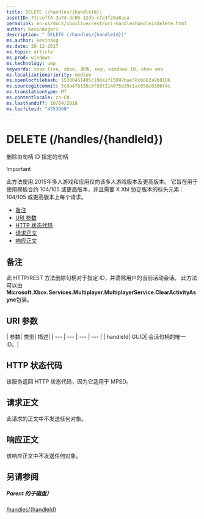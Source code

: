 ```yaml
---
title: DELETE (/handles/{handleId})
assetID: 71cceff4-3a74-dc05-12db-cfe3f20a8aea
permalink: en-us/docs/xboxlive/rest/uri-handleshandleiddelete.html
author: KevinAsgari
description: " DELETE (/handles/{handleId})"
ms.author: kevinasg
ms.date: 20-12-2017
ms.topic: article
ms.prod: windows
ms.technology: uwp
keywords: xbox live, xbox, 游戏, uwp, windows 10, xbox one
ms.localizationpriority: medium
ms.openlocfilehash: 15300451495c198a1f15997bae38cb862a9b8186
ms.sourcegitcommit: 5c9a47b135c5f587214675e39c1ac058c0380f4c
ms.translationtype: MT
ms.contentlocale: zh-CN
ms.lasthandoff: 10/04/2018
ms.locfileid: "4353660"
---
```

# <a name="delete-handleshandleid"></a>DELETE (/handles/{handleId})
删除由句柄 ID 指定的句柄

> [!IMPORTANT]
> 此方法使用 2015年多人游戏和应用仅向该多人游戏版本及更高版本。 它旨在用于使用模板合约 104/105 或更高版本，并且需要 X Xbl 协定版本的标头元素： 104/105 或更高版本上每个请求。

  * [备注](#ID4ET)
  * [URI 参数](#ID4EAB)
  * [HTTP 状态代码](#ID4ELB)
  * [请求正文](#ID4ESB)
  * [响应正文](#ID4E4B)

<a id="ID4ET"></a>


## <a name="remarks"></a>备注
此 HTTP/REST 方法删除句柄对于指定 ID，并清除用户的当前活动会话。 此方法可以由**Microsoft.Xbox.Services.Multiplayer.MultiplayerService.ClearActivityAsync**包装。  
<a id="ID4EAB"></a>


## <a name="uri-parameters"></a>URI 参数

| 参数| 类型| 描述|
| --- | --- | --- | --- |
| handleId| GUID| 会话句柄的唯一 ID。|

<a id="ID4ELB"></a>


## <a name="http-status-codes"></a>HTTP 状态代码
该服务返回 HTTP 状态代码，因为它适用于 MPSD。  
<a id="ID4ESB"></a>


## <a name="request-body"></a>请求正文

此请求的正文中不发送任何对象。

<a id="ID4E4B"></a>


## <a name="response-body"></a>响应正文

该响应正文中不发送任何对象。

<a id="ID4EIC"></a>


## <a name="see-also"></a>另请参阅

<a id="ID4EKC"></a>


##### <a name="parent"></a>Parent 的子磁盘）

[/handles/{handleId}](uri-handleshandleid.md)
